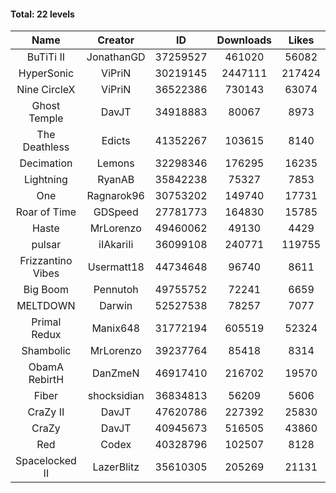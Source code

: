 #### Total: 22 levels

| Name | Creator | ID | Downloads | Likes |
|:---:|:---:|:---:|:---:|:---:|
| BuTiTi II | JonathanGD | 37259527 | 461020 | 56082
| HyperSonic | ViPriN | 30219145 | 2447111 | 217424
| Nine CircleX | ViPriN | 36522386 | 730143 | 63074
| Ghost Temple | DavJT | 34918883 | 80067 | 8973
| The Deathless | Edicts | 41352267 | 103615 | 8140
| Decimation | Lemons | 32298346 | 176295 | 16235
| Lightning | RyanAB | 35842238 | 75327 | 7853
| One | Ragnarok96 | 30753202 | 149740 | 17731
| Roar of Time | GDSpeed | 27781773 | 164830 | 15785
| Haste | MrLorenzo | 49460062 | 49130 | 4429
| pulsar | iIAkariIi | 36099108 | 240771 | 119755
| Frizzantino Vibes | Usermatt18 | 44734648 | 96740 | 8611
| Big Boom | Pennutoh | 49755752 | 72241 | 6659
| MELTDOWN | Darwin | 52527538 | 78257 | 7077
| Primal Redux | Manix648 | 31772194 | 605519 | 52324
| Shambolic | MrLorenzo | 39237764 | 85418 | 8314
| ObamA RebirtH | DanZmeN | 46917410 | 216702 | 19570
| Fiber | shocksidian | 36834813 | 56209 | 5606
| CraZy II | DavJT | 47620786 | 227392 | 25830
| CraZy | DavJT | 40945673 | 516505 | 43860
| Red | Codex | 40328796 | 102507 | 8128
| Spacelocked II | LazerBlitz | 35610305 | 205269 | 21131
